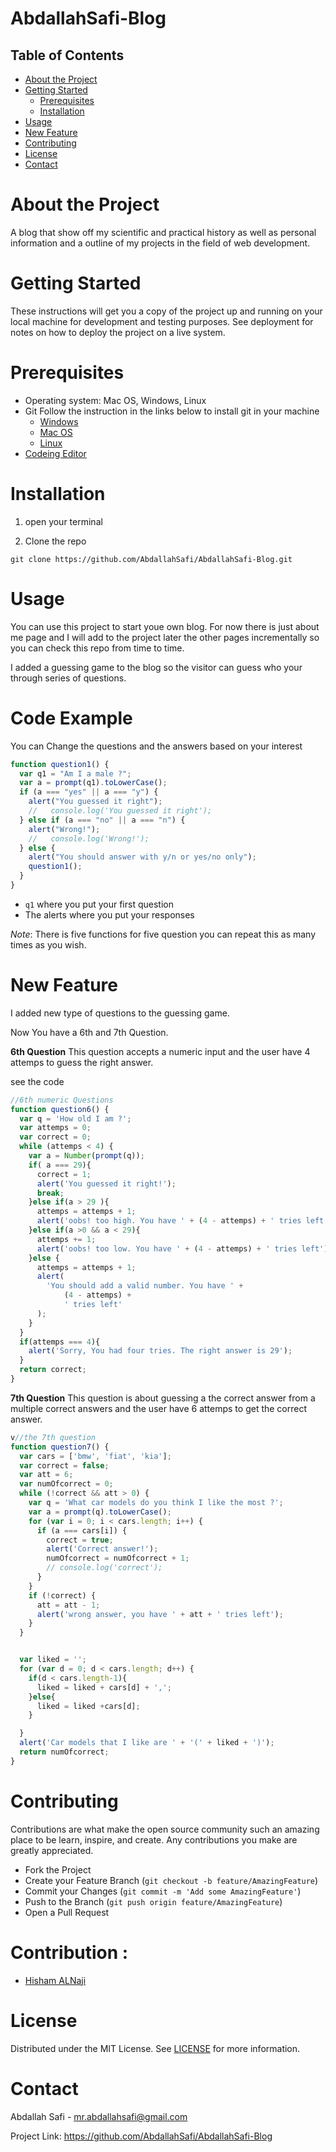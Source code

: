# AbdallahSafi-Blog

<!-- TABLE OF CONTENTS -->

## Table of Contents

- [About the Project](#about-the-project)
- [Getting Started](#getting-started)
  - [Prerequisites](#prerequisites)
  - [Installation](#installation)
- [Usage](#usage) 
- [New Feature](#New-Feature)
- [Contributing](#contributing)
- [License](#license)
- [Contact](#contact)

# About the Project

A blog that show off my scientific and practical history as well as personal information and a outline of my projects in the field of web development.

# Getting Started

These instructions will get you a copy of the project up and running on your local machine for development and testing purposes. See deployment for notes on how to deploy the project on a live system.

# Prerequisites

- Operating system: Mac OS, Windows, Linux
- Git
  Follow the instruction in the links below to install git in your machine
  - [Windows](https://git-scm.com/download/win)
  - [Mac OS](https://git-scm.com/download/mac)
  - [Linux](https://git-scm.com/download/linux)
- [Codeing Editor](https://www.wpbeginner.com/showcase/12-best-code-editors-for-mac-and-windows-for-editing-wordpress-files/)

# Installation

1. open your terminal

2. Clone the repo

`git clone https://github.com/AbdallahSafi/AbdallahSafi-Blog.git`

# Usage

You can use this project to start youe own blog. For now there is just about me page and I will add to the project later the other pages incrementally so you can check this repo from time to time.

I added a guessing game to the blog so the visitor can guess who your through series of questions.

# Code Example

You can Change the questions and the answers based on your interest

```javascript
function question1() {
  var q1 = "Am I a male ?";
  var a = prompt(q1).toLowerCase();
  if (a === "yes" || a === "y") {
    alert("You guessed it right");
    //   console.log('You guessed it right');
  } else if (a === "no" || a === "n") {
    alert("Wrong!");
    //   console.log('Wrong!');
  } else {
    alert("You should answer with y/n or yes/no only");
    question1();
  }
}
```

- `q1` where you put your first question
- The alerts where you put your responses

_Note_: There is five functions for five question you can repeat this as many times as you wish.

# New Feature

I added new type of questions to the guessing game.

Now You have a 6th and 7th Question.

**6th Question**
This question accepts a numeric input and the user have 4 attemps to guess the right answer.

see the code

```javascript
//6th numeric Questions
function question6() {
  var q = 'How old I am ?';
  var attemps = 0;
  var correct = 0;
  while (attemps < 4) {
    var a = Number(prompt(q));
    if( a === 29){
      correct = 1;
      alert('You guessed it right!');
      break;
    }else if(a > 29 ){
      attemps = attemps + 1;
      alert('oobs! too high. You have ' + (4 - attemps) + ' tries left');
    }else if(a >0 && a < 29){
      attemps += 1;
      alert('oobs! too low. You have ' + (4 - attemps) + ' tries left');
    }else {
      attemps = attemps + 1;
      alert(
        'You should add a valid number. You have ' +
            (4 - attemps) +
            ' tries left'
      );
    }
  }
  if(attemps === 4){
    alert('Sorry, You had four tries. The right answer is 29');
  }
  return correct;
}
```


**7th Question**
This question is about guessing a the correct answer from a multiple correct answers and the user have 6 attemps to get the correct answer.

```javascript
v//the 7th question
function question7() {
  var cars = ['bmw', 'fiat', 'kia'];
  var correct = false;
  var att = 6;
  var numOfcorrect = 0;
  while (!correct && att > 0) {
    var q = 'What car models do you think I like the most ?';
    var a = prompt(q).toLowerCase();
    for (var i = 0; i < cars.length; i++) {
      if (a === cars[i]) {
        correct = true;
        alert('Correct answer!');
        numOfcorrect = numOfcorrect + 1;
        // console.log('correct');
      }
    }
    if (!correct) {
      att = att - 1;
      alert('wrong answer, you have ' + att + ' tries left');
    }
  }


  var liked = '';
  for (var d = 0; d < cars.length; d++) {
    if(d < cars.length-1){
      liked = liked + cars[d] + ',';
    }else{
      liked = liked +cars[d];
    }

  }
  alert('Car models that I like are ' + '(' + liked + ')');
  return numOfcorrect;
}

```

# Contributing

Contributions are what make the open source community such an amazing place to be learn, inspire, and create. Any contributions you make are greatly appreciated.

- Fork the Project
- Create your Feature Branch (`git checkout -b feature/AmazingFeature`)
- Commit your Changes (`git commit -m 'Add some AmazingFeature'`)
- Push to the Branch (`git push origin feature/AmazingFeature`)
- Open a Pull Request

# Contribution :

- [Hisham ALNaji](https://github.com/HishamAlNaji)

# License

Distributed under the MIT License. See [LICENSE](https://www.mit.edu/~amini/LICENSE.md) for more information.

# Contact

Abdallah Safi - mr.abdallahsafi@gmail.com

Project Link: https://github.com/AbdallahSafi/AbdallahSafi-Blog
